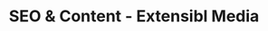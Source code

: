 ---
title: SEO & Content - Extensibl Media
name: SEO & Content Management
slug: seo-content
shortDesc: We specialize in SEO that drives organic traffic, elevates your search ranking, and ensures your brand is discovered by the right audience at the right time.
icon: 🌎
benefits: 
- One
- Two
- Three
scope:
- One
- Two
- Three
description: Elevate your digital footprint with our comprehensive SEO & Content service. We go beyond keywords, delving into the intricacies of search engine algorithms to enhance your website's visibility. Our content experts curate compelling, informative, and keyword-rich content that not only ranks well but also resonates with your audience. With a focus on data-driven strategies, we help you climb the search engine ranks, attract organic traffic, and establish your brand as an authority in your industry.
headingImage: 
  mobile: https://res.cloudinary.com/dpoanqywm/image/upload/v1696618787/stephen-phillips-hostreviews-co-uk-shr_Xn8S8QU-unsplash_medfko.jpg
  desktop: https://res.cloudinary.com/dpoanqywm/image/upload/v1696618791/stephen-phillips-hostreviews-co-uk-shr_Xn8S8QU-unsplash_1_a39tn5.jpg
---